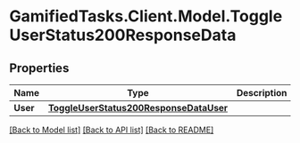 # GamifiedTasks.Client.Model.ToggleUserStatus200ResponseData

## Properties

Name | Type | Description | Notes
------------ | ------------- | ------------- | -------------
**User** | [**ToggleUserStatus200ResponseDataUser**](ToggleUserStatus200ResponseDataUser.md) |  | [optional] 

[[Back to Model list]](../../README.md#documentation-for-models) [[Back to API list]](../../README.md#documentation-for-api-endpoints) [[Back to README]](../../README.md)

